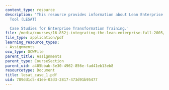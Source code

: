 ```yaml
---
content_type: resource
description: 'This resource provides information about Lean Enterprise Self-Assessment
  Tool (LESAT)

  Case Studies for Enterprise Transformation Training.'
file: /media/courses/16-852j-integrating-the-lean-enterprise-fall-2005/789dd1c541ee03d32817473d91b95477_lesat_case_1.pdf
file_type: application/pdf
learning_resource_types:
- Assignments
ocw_type: OCWFile
parent_title: Assignments
parent_type: CourseSection
parent_uid: a405bbab-3e30-4962-856e-fad41eb13eb8
resourcetype: Document
title: lesat_case_1.pdf
uid: 789dd1c5-41ee-03d3-2817-473d91b95477
---
```

